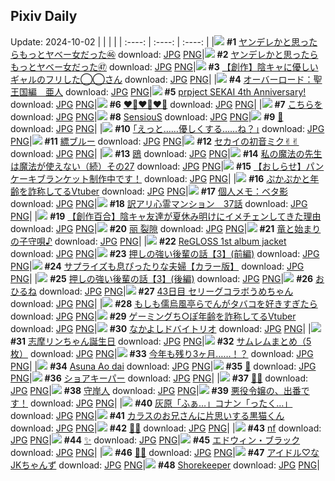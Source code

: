## Pixiv Daily
Update: 2024-10-02
|      |      |      |
| :----: | :----: | :----: |
|![](https://pixiv.microyu.workers.dev/c/240x480/img-master/img/2024/09/30/00/01/10/122892239_p0_master1200.jpg) **#1** [ヤンデレかと思ったらもっとヤベー女だった㊻](https://www.pixiv.net/artworks/122892239) download: [JPG](https://pixiv.microyu.workers.dev/img-original/img/2024/09/30/00/01/10/122892239_p0.jpg) [PNG](https://pixiv.microyu.workers.dev/img-original/img/2024/09/30/00/01/10/122892239_p0.png)|![](https://pixiv.microyu.workers.dev/c/240x480/img-master/img/2024/10/01/00/02/46/122922910_p0_master1200.jpg) **#2** [ヤンデレかと思ったらもっとヤベー女だった㊼](https://www.pixiv.net/artworks/122922910) download: [JPG](https://pixiv.microyu.workers.dev/img-original/img/2024/10/01/00/02/46/122922910_p0.jpg) [PNG](https://pixiv.microyu.workers.dev/img-original/img/2024/10/01/00/02/46/122922910_p0.png)|![](https://pixiv.microyu.workers.dev/c/240x480/img-master/img/2024/10/01/18/19/21/122940665_p0_master1200.jpg) **#3** [【創作】陰キャに優しいギャルのフリした◯◯さん](https://www.pixiv.net/artworks/122940665) download: [JPG](https://pixiv.microyu.workers.dev/img-original/img/2024/10/01/18/19/21/122940665_p0.jpg) [PNG](https://pixiv.microyu.workers.dev/img-original/img/2024/10/01/18/19/21/122940665_p0.png)|
|![](https://pixiv.microyu.workers.dev/c/240x480/img-master/img/2024/09/30/00/00/26/122892093_p0_master1200.jpg) **#4** [オーバーロード：聖王国編　亜人](https://www.pixiv.net/artworks/122892093) download: [JPG](https://pixiv.microyu.workers.dev/img-original/img/2024/09/30/00/00/26/122892093_p0.jpg) [PNG](https://pixiv.microyu.workers.dev/img-original/img/2024/09/30/00/00/26/122892093_p0.png)|![](https://pixiv.microyu.workers.dev/c/240x480/img-master/img/2024/09/30/18/01/54/122910273_p0_master1200.jpg) **#5** [prpject SEKAI 4th Anniversary!](https://www.pixiv.net/artworks/122910273) download: [JPG](https://pixiv.microyu.workers.dev/img-original/img/2024/09/30/18/01/54/122910273_p0.jpg) [PNG](https://pixiv.microyu.workers.dev/img-original/img/2024/09/30/18/01/54/122910273_p0.png)|![](https://pixiv.microyu.workers.dev/c/240x480/img-master/img/2024/09/30/09/54/55/122902039_p0_master1200.jpg) **#6** [❤️‍🔥❤️‍🔥❤️‍🔥](https://www.pixiv.net/artworks/122902039) download: [JPG](https://pixiv.microyu.workers.dev/img-original/img/2024/09/30/09/54/55/122902039_p0.jpg) [PNG](https://pixiv.microyu.workers.dev/img-original/img/2024/09/30/09/54/55/122902039_p0.png)|
|![](https://pixiv.microyu.workers.dev/c/240x480/img-master/img/2024/09/30/00/31/46/122893609_p0_master1200.jpg) **#7** [こちらを](https://www.pixiv.net/artworks/122893609) download: [JPG](https://pixiv.microyu.workers.dev/img-original/img/2024/09/30/00/31/46/122893609_p0.jpg) [PNG](https://pixiv.microyu.workers.dev/img-original/img/2024/09/30/00/31/46/122893609_p0.png)|![](https://pixiv.microyu.workers.dev/c/240x480/img-master/img/2024/10/01/02/04/40/122926497_p0_master1200.jpg) **#8** [SensiouS](https://www.pixiv.net/artworks/122926497) download: [JPG](https://pixiv.microyu.workers.dev/img-original/img/2024/10/01/02/04/40/122926497_p0.jpg) [PNG](https://pixiv.microyu.workers.dev/img-original/img/2024/10/01/02/04/40/122926497_p0.png)|![](https://pixiv.microyu.workers.dev/c/240x480/img-master/img/2024/09/30/01/00/03/122894523_p0_master1200.jpg) **#9** [💫](https://www.pixiv.net/artworks/122894523) download: [JPG](https://pixiv.microyu.workers.dev/img-original/img/2024/09/30/01/00/03/122894523_p0.jpg) [PNG](https://pixiv.microyu.workers.dev/img-original/img/2024/09/30/01/00/03/122894523_p0.png)|
|![](https://pixiv.microyu.workers.dev/c/240x480/img-master/img/2024/09/30/17/12/54/122909027_p0_master1200.jpg) **#10** [｢えっと……優しくする……ね？｣](https://www.pixiv.net/artworks/122909027) download: [JPG](https://pixiv.microyu.workers.dev/img-original/img/2024/09/30/17/12/54/122909027_p0.jpg) [PNG](https://pixiv.microyu.workers.dev/img-original/img/2024/09/30/17/12/54/122909027_p0.png)|![](https://pixiv.microyu.workers.dev/c/240x480/img-master/img/2024/10/01/17/36/47/122939508_p0_master1200.jpg) **#11** [縹ブルー](https://www.pixiv.net/artworks/122939508) download: [JPG](https://pixiv.microyu.workers.dev/img-original/img/2024/10/01/17/36/47/122939508_p0.jpg) [PNG](https://pixiv.microyu.workers.dev/img-original/img/2024/10/01/17/36/47/122939508_p0.png)|![](https://pixiv.microyu.workers.dev/c/240x480/img-master/img/2024/09/30/00/06/22/122892647_p0_master1200.jpg) **#12** [セカイの初音ミク✌︎✌︎](https://www.pixiv.net/artworks/122892647) download: [JPG](https://pixiv.microyu.workers.dev/img-original/img/2024/09/30/00/06/22/122892647_p0.jpg) [PNG](https://pixiv.microyu.workers.dev/img-original/img/2024/09/30/00/06/22/122892647_p0.png)|
|![](https://pixiv.microyu.workers.dev/c/240x480/img-master/img/2024/10/01/10/07/33/122932547_p0_master1200.jpg) **#13** [鴎](https://www.pixiv.net/artworks/122932547) download: [JPG](https://pixiv.microyu.workers.dev/img-original/img/2024/10/01/10/07/33/122932547_p0.jpg) [PNG](https://pixiv.microyu.workers.dev/img-original/img/2024/10/01/10/07/33/122932547_p0.png)|![](https://pixiv.microyu.workers.dev/c/240x480/img-master/img/2024/09/30/08/34/41/122892349_p0_master1200.jpg) **#14** [私の魔法の先生は魔法が使えない（続）その27](https://www.pixiv.net/artworks/122892349) download: [JPG](https://pixiv.microyu.workers.dev/img-original/img/2024/09/30/08/34/41/122892349_p0.jpg) [PNG](https://pixiv.microyu.workers.dev/img-original/img/2024/09/30/08/34/41/122892349_p0.png)|![](https://pixiv.microyu.workers.dev/c/240x480/img-master/img/2024/10/01/16/57/50/122938669_p0_master1200.jpg) **#15** [【おしらせ】パンケーキブランケット制作中です！](https://www.pixiv.net/artworks/122938669) download: [JPG](https://pixiv.microyu.workers.dev/img-original/img/2024/10/01/16/57/50/122938669_p0.jpg) [PNG](https://pixiv.microyu.workers.dev/img-original/img/2024/10/01/16/57/50/122938669_p0.png)|
|![](https://pixiv.microyu.workers.dev/c/240x480/img-master/img/2024/09/30/21/07/59/122915818_p0_master1200.jpg) **#16** [ぷかぷかと年齢を詐称してるVtuber](https://www.pixiv.net/artworks/122915818) download: [JPG](https://pixiv.microyu.workers.dev/img-original/img/2024/09/30/21/07/59/122915818_p0.jpg) [PNG](https://pixiv.microyu.workers.dev/img-original/img/2024/09/30/21/07/59/122915818_p0.png)|![](https://pixiv.microyu.workers.dev/c/240x480/img-master/img/2024/10/01/06/00/07/122929483_p0_master1200.jpg) **#17** [個人メモ：ベタ影](https://www.pixiv.net/artworks/122929483) download: [JPG](https://pixiv.microyu.workers.dev/img-original/img/2024/10/01/06/00/07/122929483_p0.jpg) [PNG](https://pixiv.microyu.workers.dev/img-original/img/2024/10/01/06/00/07/122929483_p0.png)|![](https://pixiv.microyu.workers.dev/c/240x480/img-master/img/2024/10/01/12/55/36/122934935_p0_master1200.jpg) **#18** [訳アリ心霊マンション　37話](https://www.pixiv.net/artworks/122934935) download: [JPG](https://pixiv.microyu.workers.dev/img-original/img/2024/10/01/12/55/36/122934935_p0.jpg) [PNG](https://pixiv.microyu.workers.dev/img-original/img/2024/10/01/12/55/36/122934935_p0.png)|
|![](https://pixiv.microyu.workers.dev/c/240x480/img-master/img/2024/10/01/19/14/37/122942163_p0_master1200.jpg) **#19** [【創作百合】陰キャ友達が夏休み明けにイメチェンしてきた理由](https://www.pixiv.net/artworks/122942163) download: [JPG](https://pixiv.microyu.workers.dev/img-original/img/2024/10/01/19/14/37/122942163_p0.jpg) [PNG](https://pixiv.microyu.workers.dev/img-original/img/2024/10/01/19/14/37/122942163_p0.png)|![](https://pixiv.microyu.workers.dev/c/240x480/img-master/img/2024/10/01/00/04/02/122923014_p0_master1200.jpg) **#20** [丽 裂隙](https://www.pixiv.net/artworks/122923014) download: [JPG](https://pixiv.microyu.workers.dev/img-original/img/2024/10/01/00/04/02/122923014_p0.jpg) [PNG](https://pixiv.microyu.workers.dev/img-original/img/2024/10/01/00/04/02/122923014_p0.png)|![](https://pixiv.microyu.workers.dev/c/240x480/img-master/img/2024/09/30/19/00/04/122911645_p0_master1200.jpg) **#21** [竜と始まりの子守唄♪](https://www.pixiv.net/artworks/122911645) download: [JPG](https://pixiv.microyu.workers.dev/img-original/img/2024/09/30/19/00/04/122911645_p0.jpg) [PNG](https://pixiv.microyu.workers.dev/img-original/img/2024/09/30/19/00/04/122911645_p0.png)|
|![](https://pixiv.microyu.workers.dev/c/240x480/img-master/img/2024/10/01/00/05/00/122923095_p0_master1200.jpg) **#22** [ReGLOSS 1st album jacket](https://www.pixiv.net/artworks/122923095) download: [JPG](https://pixiv.microyu.workers.dev/img-original/img/2024/10/01/00/05/00/122923095_p0.jpg) [PNG](https://pixiv.microyu.workers.dev/img-original/img/2024/10/01/00/05/00/122923095_p0.png)|![](https://pixiv.microyu.workers.dev/c/240x480/img-master/img/2024/09/30/00/02/28/122892393_p0_master1200.jpg) **#23** [押しの強い後輩の話【3】(前編)](https://www.pixiv.net/artworks/122892393) download: [JPG](https://pixiv.microyu.workers.dev/img-original/img/2024/09/30/00/02/28/122892393_p0.jpg) [PNG](https://pixiv.microyu.workers.dev/img-original/img/2024/09/30/00/02/28/122892393_p0.png)|![](https://pixiv.microyu.workers.dev/c/240x480/img-master/img/2024/09/30/00/04/39/122892547_p0_master1200.jpg) **#24** [サプライズも息ぴったりな夫婦【カラー版】](https://www.pixiv.net/artworks/122892547) download: [JPG](https://pixiv.microyu.workers.dev/img-original/img/2024/09/30/00/04/39/122892547_p0.jpg) [PNG](https://pixiv.microyu.workers.dev/img-original/img/2024/09/30/00/04/39/122892547_p0.png)|
|![](https://pixiv.microyu.workers.dev/c/240x480/img-master/img/2024/10/01/00/06/48/122923197_p0_master1200.jpg) **#25** [押しの強い後輩の話【3】(後編)](https://www.pixiv.net/artworks/122923197) download: [JPG](https://pixiv.microyu.workers.dev/img-original/img/2024/10/01/00/06/48/122923197_p0.jpg) [PNG](https://pixiv.microyu.workers.dev/img-original/img/2024/10/01/00/06/48/122923197_p0.png)|![](https://pixiv.microyu.workers.dev/c/240x480/img-master/img/2024/09/30/12/06/29/122904028_p0_master1200.jpg) **#26** [おひるね](https://www.pixiv.net/artworks/122904028) download: [JPG](https://pixiv.microyu.workers.dev/img-original/img/2024/09/30/12/06/29/122904028_p0.jpg) [PNG](https://pixiv.microyu.workers.dev/img-original/img/2024/09/30/12/06/29/122904028_p0.png)|![](https://pixiv.microyu.workers.dev/c/240x480/img-master/img/2024/09/30/00/00/26/122892092_p0_master1200.jpg) **#27** [43日目 セリーグコラボうめちゃん](https://www.pixiv.net/artworks/122892092) download: [JPG](https://pixiv.microyu.workers.dev/img-original/img/2024/09/30/00/00/26/122892092_p0.jpg) [PNG](https://pixiv.microyu.workers.dev/img-original/img/2024/09/30/00/00/26/122892092_p0.png)|
|![](https://pixiv.microyu.workers.dev/c/240x480/img-master/img/2024/09/30/21/16/04/122916089_p0_master1200.jpg) **#28** [もしも儒烏風亭らでんがタバコを好きすぎたら](https://www.pixiv.net/artworks/122916089) download: [JPG](https://pixiv.microyu.workers.dev/img-original/img/2024/09/30/21/16/04/122916089_p0.jpg) [PNG](https://pixiv.microyu.workers.dev/img-original/img/2024/09/30/21/16/04/122916089_p0.png)|![](https://pixiv.microyu.workers.dev/c/240x480/img-master/img/2024/10/01/21/12/00/122945870_p0_master1200.jpg) **#29** [ゲーミングち○ぽ年齢を詐称してるVtuber](https://www.pixiv.net/artworks/122945870) download: [JPG](https://pixiv.microyu.workers.dev/img-original/img/2024/10/01/21/12/00/122945870_p0.jpg) [PNG](https://pixiv.microyu.workers.dev/img-original/img/2024/10/01/21/12/00/122945870_p0.png)|![](https://pixiv.microyu.workers.dev/c/240x480/img-master/img/2024/09/30/00/01/03/122892219_p0_master1200.jpg) **#30** [なかよしドバイトリオ](https://www.pixiv.net/artworks/122892219) download: [JPG](https://pixiv.microyu.workers.dev/img-original/img/2024/09/30/00/01/03/122892219_p0.jpg) [PNG](https://pixiv.microyu.workers.dev/img-original/img/2024/09/30/00/01/03/122892219_p0.png)|
|![](https://pixiv.microyu.workers.dev/c/240x480/img-master/img/2024/10/01/17/33/44/122939446_p0_master1200.jpg) **#31** [志摩リンちゃん誕生日](https://www.pixiv.net/artworks/122939446) download: [JPG](https://pixiv.microyu.workers.dev/img-original/img/2024/10/01/17/33/44/122939446_p0.jpg) [PNG](https://pixiv.microyu.workers.dev/img-original/img/2024/10/01/17/33/44/122939446_p0.png)|![](https://pixiv.microyu.workers.dev/c/240x480/img-master/img/2024/09/30/01/00/55/122894575_p0_master1200.jpg) **#32** [サムレムまとめ（5枚）](https://www.pixiv.net/artworks/122894575) download: [JPG](https://pixiv.microyu.workers.dev/img-original/img/2024/09/30/01/00/55/122894575_p0.jpg) [PNG](https://pixiv.microyu.workers.dev/img-original/img/2024/09/30/01/00/55/122894575_p0.png)|![](https://pixiv.microyu.workers.dev/c/240x480/img-master/img/2024/10/01/12/14/39/122934300_p0_master1200.jpg) **#33** [今年も残り3ヶ月……！？](https://www.pixiv.net/artworks/122934300) download: [JPG](https://pixiv.microyu.workers.dev/img-original/img/2024/10/01/12/14/39/122934300_p0.jpg) [PNG](https://pixiv.microyu.workers.dev/img-original/img/2024/10/01/12/14/39/122934300_p0.png)|
|![](https://pixiv.microyu.workers.dev/c/240x480/img-master/img/2024/09/30/21/02/47/122915637_p0_master1200.jpg) **#34** [Asuna  Ao dai](https://www.pixiv.net/artworks/122915637) download: [JPG](https://pixiv.microyu.workers.dev/img-original/img/2024/09/30/21/02/47/122915637_p0.jpg) [PNG](https://pixiv.microyu.workers.dev/img-original/img/2024/09/30/21/02/47/122915637_p0.png)|![](https://pixiv.microyu.workers.dev/c/240x480/img-master/img/2024/09/30/22/08/33/122918108_p0_master1200.jpg) **#35** [💐](https://www.pixiv.net/artworks/122918108) download: [JPG](https://pixiv.microyu.workers.dev/img-original/img/2024/09/30/22/08/33/122918108_p0.jpg) [PNG](https://pixiv.microyu.workers.dev/img-original/img/2024/09/30/22/08/33/122918108_p0.png)|![](https://pixiv.microyu.workers.dev/c/240x480/img-master/img/2024/10/01/00/01/43/122922817_p0_master1200.jpg) **#36** [ショアキーパー](https://www.pixiv.net/artworks/122922817) download: [JPG](https://pixiv.microyu.workers.dev/img-original/img/2024/10/01/00/01/43/122922817_p0.jpg) [PNG](https://pixiv.microyu.workers.dev/img-original/img/2024/10/01/00/01/43/122922817_p0.png)|
|![](https://pixiv.microyu.workers.dev/c/240x480/img-master/img/2024/09/30/00/01/35/122892296_p0_master1200.jpg) **#37** [🎀🤍](https://www.pixiv.net/artworks/122892296) download: [JPG](https://pixiv.microyu.workers.dev/img-original/img/2024/09/30/00/01/35/122892296_p0.jpg) [PNG](https://pixiv.microyu.workers.dev/img-original/img/2024/09/30/00/01/35/122892296_p0.png)|![](https://pixiv.microyu.workers.dev/c/240x480/img-master/img/2024/09/30/16/37/32/122908233_p0_master1200.jpg) **#38** [守岸人](https://www.pixiv.net/artworks/122908233) download: [JPG](https://pixiv.microyu.workers.dev/img-original/img/2024/09/30/16/37/32/122908233_p0.jpg) [PNG](https://pixiv.microyu.workers.dev/img-original/img/2024/09/30/16/37/32/122908233_p0.png)|![](https://pixiv.microyu.workers.dev/c/240x480/img-master/img/2024/10/01/01/25/17/122925687_p0_master1200.jpg) **#39** [悪役令嬢の、出番です！](https://www.pixiv.net/artworks/122925687) download: [JPG](https://pixiv.microyu.workers.dev/img-original/img/2024/10/01/01/25/17/122925687_p0.jpg) [PNG](https://pixiv.microyu.workers.dev/img-original/img/2024/10/01/01/25/17/122925687_p0.png)|
|![](https://pixiv.microyu.workers.dev/c/240x480/img-master/img/2024/09/30/14/36/56/122906325_p0_master1200.jpg) **#40** [灰原「ふぁ…」コナン「ったく…」](https://www.pixiv.net/artworks/122906325) download: [JPG](https://pixiv.microyu.workers.dev/img-original/img/2024/09/30/14/36/56/122906325_p0.jpg) [PNG](https://pixiv.microyu.workers.dev/img-original/img/2024/09/30/14/36/56/122906325_p0.png)|![](https://pixiv.microyu.workers.dev/c/240x480/img-master/img/2024/09/30/20/22/24/122914203_p0_master1200.jpg) **#41** [カラスのお兄さんに片思いする黒猫くん](https://www.pixiv.net/artworks/122914203) download: [JPG](https://pixiv.microyu.workers.dev/img-original/img/2024/09/30/20/22/24/122914203_p0.jpg) [PNG](https://pixiv.microyu.workers.dev/img-original/img/2024/09/30/20/22/24/122914203_p0.png)|![](https://pixiv.microyu.workers.dev/c/240x480/img-master/img/2024/10/01/00/00/12/122922541_p0_master1200.jpg) **#42** [🥀🎩](https://www.pixiv.net/artworks/122922541) download: [JPG](https://pixiv.microyu.workers.dev/img-original/img/2024/10/01/00/00/12/122922541_p0.jpg) [PNG](https://pixiv.microyu.workers.dev/img-original/img/2024/10/01/00/00/12/122922541_p0.png)|
|![](https://pixiv.microyu.workers.dev/c/240x480/img-master/img/2024/09/30/18/10/46/122910485_p0_master1200.jpg) **#43** [nf](https://www.pixiv.net/artworks/122910485) download: [JPG](https://pixiv.microyu.workers.dev/img-original/img/2024/09/30/18/10/46/122910485_p0.jpg) [PNG](https://pixiv.microyu.workers.dev/img-original/img/2024/09/30/18/10/46/122910485_p0.png)|![](https://pixiv.microyu.workers.dev/c/240x480/img-master/img/2024/10/01/08/49/43/122931600_p0_master1200.jpg) **#44** [✨](https://www.pixiv.net/artworks/122931600) download: [JPG](https://pixiv.microyu.workers.dev/img-original/img/2024/10/01/08/49/43/122931600_p0.jpg) [PNG](https://pixiv.microyu.workers.dev/img-original/img/2024/10/01/08/49/43/122931600_p0.png)|![](https://pixiv.microyu.workers.dev/c/240x480/img-master/img/2024/10/01/01/36/19/122925919_p0_master1200.jpg) **#45** [エドウィン・ブラック](https://www.pixiv.net/artworks/122925919) download: [JPG](https://pixiv.microyu.workers.dev/img-original/img/2024/10/01/01/36/19/122925919_p0.jpg) [PNG](https://pixiv.microyu.workers.dev/img-original/img/2024/10/01/01/36/19/122925919_p0.png)|
|![](https://pixiv.microyu.workers.dev/c/240x480/img-master/img/2024/10/01/00/01/15/122922729_p0_master1200.jpg) **#46** [🧛‍♀️](https://www.pixiv.net/artworks/122922729) download: [JPG](https://pixiv.microyu.workers.dev/img-original/img/2024/10/01/00/01/15/122922729_p0.jpg) [PNG](https://pixiv.microyu.workers.dev/img-original/img/2024/10/01/00/01/15/122922729_p0.png)|![](https://pixiv.microyu.workers.dev/c/240x480/img-master/img/2024/09/30/00/00/18/122892050_p0_master1200.jpg) **#47** [アイドル♡なJKちゃんず](https://www.pixiv.net/artworks/122892050) download: [JPG](https://pixiv.microyu.workers.dev/img-original/img/2024/09/30/00/00/18/122892050_p0.jpg) [PNG](https://pixiv.microyu.workers.dev/img-original/img/2024/09/30/00/00/18/122892050_p0.png)|![](https://pixiv.microyu.workers.dev/c/240x480/img-master/img/2024/09/30/12/33/21/122902492_p0_master1200.jpg) **#48** [Shorekeeper](https://www.pixiv.net/artworks/122902492) download: [JPG](https://pixiv.microyu.workers.dev/img-original/img/2024/09/30/12/33/21/122902492_p0.jpg) [PNG](https://pixiv.microyu.workers.dev/img-original/img/2024/09/30/12/33/21/122902492_p0.png)|
